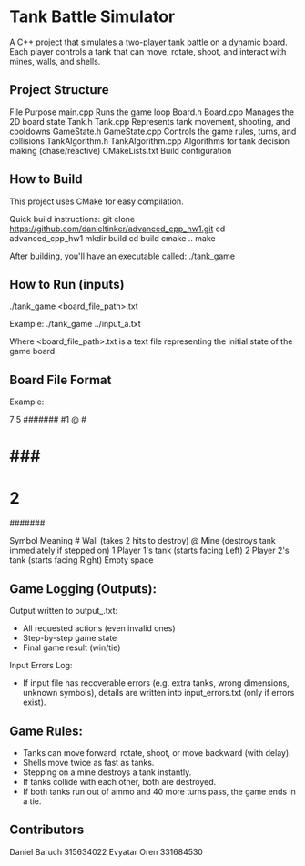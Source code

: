 # Tank Battle Simulator
A C++ project that simulates a two-player tank battle on a dynamic board.
Each player controls a tank that can move, rotate, shoot, and interact with mines, walls, and shells.

## Project Structure

File	        Purpose
main.cpp	       Runs the game loop
Board.h            Board.cpp	Manages the 2D board state
Tank.h             Tank.cpp	Represents tank movement, shooting, and cooldowns
GameState.h        GameState.cpp	Controls the game rules, turns, and collisions
TankAlgorithm.h    TankAlgorithm.cpp	Algorithms for tank decision making (chase/reactive)
CMakeLists.txt     Build configuration


## How to Build
This project uses CMake for easy compilation.

Quick build instructions:
git clone https://github.com/danieltinker/advanced_cpp_hw1.git
cd advanced_cpp_hw1
mkdir build
cd build
cmake ..
make

After building, you'll have an executable called:
./tank_game


## How to Run (inputs)
./tank_game <board_file_path>.txt

Example:
./tank_game ../input_a.txt

Where <board_file_path>.txt is a text file representing the initial state of the game board.

## Board File Format
Example:

7 5
#######
#1  @ #
# ### #
#   2 #
#######

Symbol	Meaning
\#	Wall (takes 2 hits to destroy)
@	Mine (destroys tank immediately if stepped on)
1	Player 1's tank (starts facing Left)
2	Player 2's tank (starts facing Right)
Empty space



## Game Logging (Outputs):

Output written to output_<inputfile>.txt:
- All requested actions (even invalid ones)
- Step-by-step game state
- Final game result (win/tie)

Input Errors Log:
-  If input file has recoverable errors (e.g. extra tanks, wrong dimensions, unknown symbols),
details are written into input_errors.txt (only if errors exist).

## Game Rules:
- Tanks can move forward, rotate, shoot, or move backward (with delay).
- Shells move twice as fast as tanks.
- Stepping on a mine destroys a tank instantly.
- If tanks collide with each other, both are destroyed.
- If both tanks run out of ammo and 40 more turns pass, the game ends in a tie.


## Contributors
Daniel Baruch 315634022
Evyatar Oren 331684530



